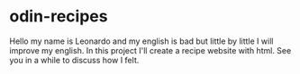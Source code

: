 # odin-recipes
Hello my name is Leonardo and my english is bad but little by little I will improve my english.
In this project I'll create a recipe website with html.
See you in a while to discuss how I felt.